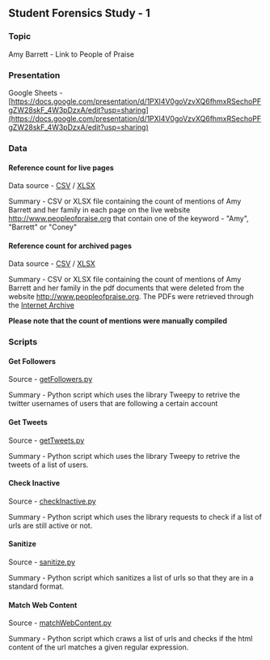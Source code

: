 ## Student Forensics Study - 1

### Topic

Amy Barrett - Link to People of Praise

### Presentation

Google Sheets - [https://docs.google.com/presentation/d/1PXl4V0goVzvXQ6fhmxRSechoPFgZW28skF_4W3pDzxA/edit?usp=sharing](https://docs.google.com/presentation/d/1PXl4V0goVzvXQ6fhmxRSechoPFgZW28skF_4W3pDzxA/edit?usp=sharing)


### Data

#### Reference count for live pages

Data source - [CSV](https://raw.githubusercontent.com/phonedude/cs895-f20/master/assignments/Prabhu/week-07-presentation/data/LivePages.csv) / [XLSX](https://raw.githubusercontent.com/phonedude/cs895-f20/master/assignments/Prabhu/week-07-presentation/data/LivePages.xlsx)

Summary - CSV or XLSX file containing the count of mentions of Amy Barrett and her family in each page on the live website http://www.peopleofpraise.org that contain one of the keyword - "Amy", "Barrett" or "Coney"

#### Reference count for archived pages

Data source - [CSV](https://raw.githubusercontent.com/phonedude/cs895-f20/master/assignments/Prabhu/week-07-presentation/data/ArchivedPages.csv) / [XLSX](https://raw.githubusercontent.com/phonedude/cs895-f20/master/assignments/Prabhu/week-07-presentation/data/ArchivedPages.xlsx)

Summary - CSV or XLSX file containing the count of mentions of Amy Barrett and her family in the pdf documents that were deleted from the website http://www.peopleofpraise.org. The PDFs were retrieved through the [Internet Archive](http://web.archive.org/)

**Please note that the count of mentions were manually compiled**

### Scripts

#### Get Followers

Source - [getFollowers.py](https://raw.githubusercontent.com/phonedude/cs895-f20/master/assignments/Prabhu/week-07-presentation/scripts/getFollowers.py)

Summary - Python script which uses the library Tweepy to retrive the twitter usernames of users that are following a certain account

#### Get Tweets

Source - [getTweets.py](https://raw.githubusercontent.com/phonedude/cs895-f20/master/assignments/Prabhu/week-07-presentation/scripts/getTweets.py)

Summary - Python script which uses the library Tweepy to retrive the tweets of a list of users.

#### Check Inactive

Source - [checkInactive.py](https://raw.githubusercontent.com/phonedude/cs895-f20/master/assignments/Prabhu/week-07-presentation/scripts/checkInactive.py)

Summary - Python script which uses the library requests to check if a list of urls are still active or not.

#### Sanitize

Source - [sanitize.py](https://raw.githubusercontent.com/phonedude/cs895-f20/master/assignments/Prabhu/week-07-presentation/scripts/sanitize.py)

Summary - Python script which sanitizes a list of urls so that they are in a standard format.

#### Match Web Content

Source - [matchWebContent.py](https://raw.githubusercontent.com/phonedude/cs895-f20/master/assignments/Prabhu/week-07-presentation/scripts/matchWebContent.py)

Summary - Python script which craws a list of urls and checks if the html content of the url matches a given regular expression.





